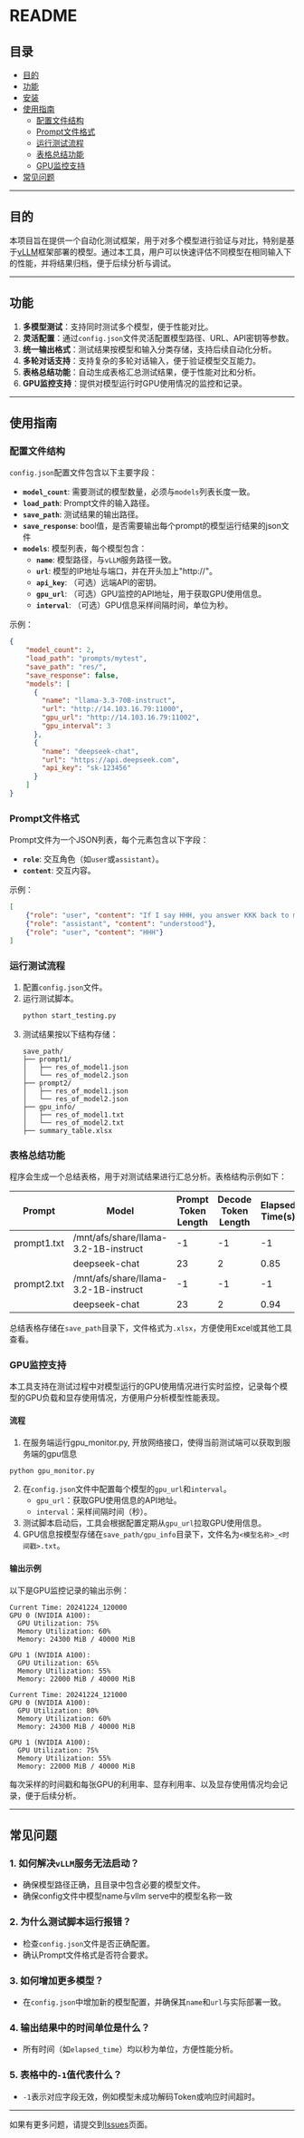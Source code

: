 # README

## 目录
- [目的](#%E7%9B%AE%E7%9A%84)
- [功能](#%E5%8A%9F%E8%83%BD)
- [安装](#%E5%AE%89%E8%A3%85)
- [使用指南](#%E4%BD%BF%E7%94%A8%E6%8C%87%E5%8D%97)
  - [配置文件结构](#%E9%85%8D%E7%BD%AE%E6%96%87%E4%BB%B6%E7%BB%93%E6%9E%84)
  - [Prompt文件格式](#prompt%E6%96%87%E4%BB%B6%E6%A0%BC%E5%BC%8F)
  - [运行测试流程](#%E8%BF%90%E8%A1%8C%E6%B5%8B%E8%AF%95%E6%B5%81%E7%A8%8B)
  - [表格总结功能](#%E8%A1%A8%E6%A0%BC%E6%80%BB%E7%BB%93%E5%8A%9F%E8%83%BD)
  - [GPU监控支持](#gpu%E7%9B%91%E6%8E%A7%E6%94%AF%E6%8C%81)
- [常见问题](#%E5%B8%B8%E8%A7%81%E9%97%AE%E9%A2%98)

---

## 目的
本项目旨在提供一个自动化测试框架，用于对多个模型进行验证与对比，特别是基于[vLLM](https://docs.vllm.ai)框架部署的模型。通过本工具，用户可以快速评估不同模型在相同输入下的性能，并将结果归档，便于后续分析与调试。

---

## 功能
1. **多模型测试**：支持同时测试多个模型，便于性能对比。
2. **灵活配置**：通过`config.json`文件灵活配置模型路径、URL、API密钥等参数。
3. **统一输出格式**：测试结果按模型和输入分类存储，支持后续自动化分析。
4. **多轮对话支持**：支持复杂的多轮对话输入，便于验证模型交互能力。
5. **表格总结功能**：自动生成表格汇总测试结果，便于性能对比和分析。
6. **GPU监控支持**：提供对模型运行时GPU使用情况的监控和记录。

---

## 使用指南

### 配置文件结构

`config.json`配置文件包含以下主要字段：

- **`model_count`**: 需要测试的模型数量，必须与`models`列表长度一致。
- **`load_path`**: Prompt文件的输入路径。
- **`save_path`**: 测试结果的输出路径。
- **`save_response`**: bool值，是否需要输出每个prompt的模型运行结果的json文件
- **`models`**: 模型列表，每个模型包含：
  - **`name`**: 模型路径，与`vLLM`服务路径一致。
  - **`url`**: 模型的IP地址与端口，并在开头加上"http://"。
  - **`api_key`**: （可选）远端API的密钥。
  - **`gpu_url`**: （可选）GPU监控的API地址，用于获取GPU使用信息。
  - **`interval`**: （可选）GPU信息采样间隔时间，单位为秒。

示例：

```json
{
    "model_count": 2,
    "load_path": "prompts/mytest", 
    "save_path": "res/",
    "save_response": false,
    "models": [
      {
        "name": "llama-3.3-70B-instruct",
        "url": "http://14.103.16.79:11000",
        "gpu_url": "http://14.103.16.79:11002",
        "gpu_interval": 3
      },
      {
        "name": "deepseek-chat", 
        "url": "https://api.deepseek.com", 
        "api_key": "sk-123456"
      }
    ]
}
```

### Prompt文件格式
Prompt文件为一个JSON列表，每个元素包含以下字段：
- **`role`**: 交互角色（如`user`或`assistant`）。
- **`content`**: 交互内容。

示例：
```json
[
    {"role": "user", "content": "If I say HHH, you answer KKK back to me!"},
    {"role": "assistant", "content": "understood"},
    {"role": "user", "content": "HHH"}
]
```

### 运行测试流程

1. 配置`config.json`文件。
2. 运行测试脚本。
   ```bash
   python start_testing.py
   ```
3. 测试结果按以下结构存储：
   ```
   save_path/
   ├── prompt1/
   │   ├── res_of_model1.json
   │   └── res_of_model2.json
   ├── prompt2/
   │   ├── res_of_model1.json
   │   └── res_of_model2.json
   ├── gpu_info/
   │   ├── res_of_model1.txt
   │   └── res_of_model2.txt
   ├── summary_table.xlsx
   ```

### 表格总结功能

程序会生成一个总结表格，用于对测试结果进行汇总分析。表格结构示例如下：

| Prompt        | Model                                    | Prompt Token Length | Decode Token Length | Elapsed Time(s) | Decode Speed(Token/s) |
|---------------|------------------------------------------|---------------------|----------------------|-----------------|------------------------|
| prompt1.txt   | /mnt/afs/share/llama-3.2-1B-instruct     | -1                  | -1                   | -1              | -1                     |
|               | deepseek-chat                            | 23                  | 2                    | 0.85            | 2.35                   |
| prompt2.txt   | /mnt/afs/share/llama-3.2-1B-instruct     | -1                  | -1                   | -1              | -1                     |
|               | deepseek-chat                            | 23                  | 2                    | 0.94            | 2.13                   |

总结表格存储在`save_path`目录下，文件格式为`.xlsx`，方便使用Excel或其他工具查看。

### GPU监控支持

本工具支持在测试过程中对模型运行的GPU使用情况进行实时监控，记录每个模型的GPU负载和显存使用情况，方便用户分析模型性能表现。

#### 流程
1. 在服务端运行gpu_monitor.py, 开放网络接口，使得当前测试端可以获取到服务端的gpu信息
```bash
python gpu_monitor.py
```
2. 在`config.json`文件中配置每个模型的`gpu_url`和`interval`。
   - `gpu_url`：获取GPU使用信息的API地址。
   - `interval`：采样间隔时间（秒）。
3. 测试脚本启动后，工具会根据配置定期从`gpu_url`拉取GPU使用信息。
4. GPU信息按模型存储在`save_path/gpu_info`目录下，文件名为`<模型名称>_<时间戳>.txt`。

#### 输出示例
以下是GPU监控记录的输出示例：

```
Current Time: 20241224_120000
GPU 0 (NVIDIA A100):
  GPU Utilization: 75%
  Memory Utilization: 60%
  Memory: 24300 MiB / 40000 MiB

GPU 1 (NVIDIA A100):
  GPU Utilization: 65%
  Memory Utilization: 55%
  Memory: 22000 MiB / 40000 MiB

Current Time: 20241224_121000
GPU 0 (NVIDIA A100):
  GPU Utilization: 80%
  Memory Utilization: 60%
  Memory: 24300 MiB / 40000 MiB

GPU 1 (NVIDIA A100):
  GPU Utilization: 75%
  Memory Utilization: 55%
  Memory: 22000 MiB / 40000 MiB
```

每次采样的时间戳和每张GPU的利用率、显存利用率、以及显存使用情况均会记录，便于后续分析。

---

## 常见问题

### 1. 如何解决`vLLM`服务无法启动？
- 确保模型路径正确，且目录中包含必要的模型文件。
- 确保config文件中模型name与vllm serve中的模型名称一致

### 2. 为什么测试脚本运行报错？
- 检查`config.json`文件是否正确配置。
- 确认Prompt文件格式是否符合要求。

### 3. 如何增加更多模型？
- 在`config.json`中增加新的模型配置，并确保其`name`和`url`与实际部署一致。

### 4. 输出结果中的时间单位是什么？
- 所有时间（如`elapsed_time`）均以秒为单位，方便性能分析。

### 5. 表格中的`-1`值代表什么？
- `-1`表示对应字段无效，例如模型未成功解码Token或响应时间超时。

---

如果有更多问题，请提交到[Issues](https://github.com/noc-turne/testing_pipeline/issues)页面。

